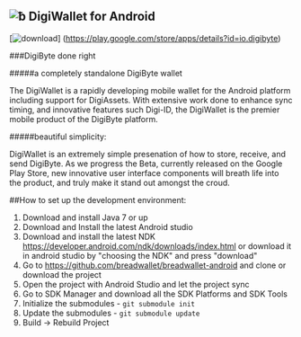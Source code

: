![ƀ](/images/icon.png) DigiWallet for Android
----------------------------------

[![download](/images/icon-google-play.png)]
(https://play.google.com/store/apps/details?id=io.digibyte)

###DigiByte done right


#####a completely standalone DigiByte wallet

The DigiWallet is a rapidly developing mobile wallet for the Android platform including support for DigiAssets. With extensive work done to enhance sync timing, and innovative features such Digi-ID, the DigiWallet is the premier mobile product of the DigiByte platform.

#####beautiful simplicity:

DigiWallet is an extremely simple presenation of how to store, receive, and send DigiByte. As we progress the Beta, currently released on the Google Play Store, new innovative user interface components will breath life into the product, and truly make it stand out amongst the croud.

##How to set up the development environment:
1. Download and install Java 7 or up
2. Download and Install the latest Android studio
3. Download and install the latest NDK https://developer.android.com/ndk/downloads/index.html or download it in android studio by "choosing the NDK" and press "download"
4. Go to https://github.com/breadwallet/breadwallet-android and clone or download the project
5. Open the project with Android Studio and let the project sync
6. Go to SDK Manager and download all the SDK Platforms and SDK Tools
7. Initialize the submodules - <code>git submodule init</code>
8. Update the submodules - <code>git submodule update</code>
9. Build -> Rebuild Project
